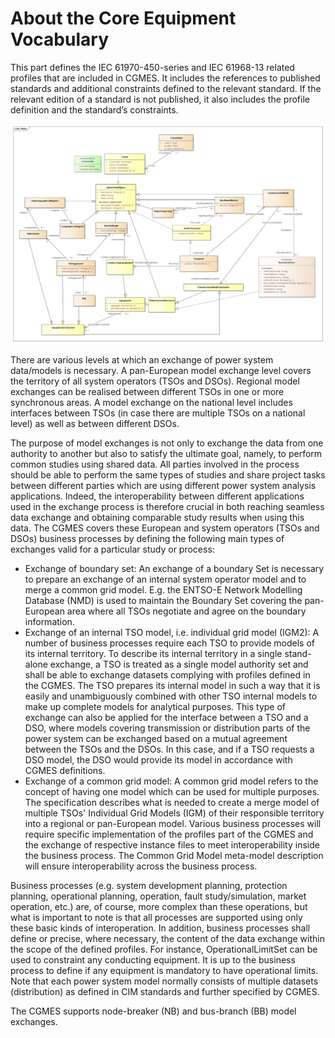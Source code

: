 # About the Core Equipment Vocabulary

This part defines the IEC 61970-450-series and IEC 61968-13 related profiles
that are included in CGMES. It includes the references to published standards
and additional constraints defined to the relevant standard. If the relevant
edition of a standard is not published, it also includes the profile definition
and the standard’s constraints.

![Core Equipment Main](assets/core_equipment-20240327.png)

There are various levels at which an exchange of power system data/models is
necessary. A pan-European model exchange level covers the territory of all
system operators (TSOs and DSOs). Regional model exchanges can be realised
between different TSOs in one or more synchronous areas. A model exchange on
the national level includes interfaces between TSOs (in case there are multiple
TSOs on a national level) as well as between different DSOs.

The purpose of model exchanges is not only to exchange the data from one
authority to another but also to satisfy the ultimate goal, namely, to perform
common studies using shared data. All parties involved in the process should be
able to perform the same types of studies and share project tasks between
different parties which are using different power system analysis applications.
Indeed, the interoperability between different applications used in the
exchange process is therefore crucial in both reaching seamless data exchange
and obtaining comparable study results when using this data. The CGMES covers
these European and system operators (TSOs and DSOs) business processes by
defining the following main types of exchanges valid for a particular study or
process:

* Exchange of boundary set: An exchange of a boundary Set is necessary to
  prepare an exchange of an internal system operator model and to merge a
  common grid model. E.g. the ENTSO-E Network Modelling Database (NMD) is used
  to maintain the Boundary Set covering the pan-European area where all TSOs
  negotiate and agree on the boundary information.
* Exchange of an internal TSO model, i.e. individual grid model (IGM2): A
  number of business processes require each TSO to provide models of its
  internal territory. To describe its internal territory in a single
  stand-alone exchange, a TSO is treated as a single model authority set and
  shall be able to exchange datasets complying with profiles defined in the
  CGMES. The TSO prepares its internal model in such a way that it is easily
  and unambiguously combined with other TSO internal models to make up complete
  models for analytical purposes. This type of exchange can also be applied for
  the interface between a TSO and a DSO, where models covering transmission or
  distribution parts of the power system can be exchanged based on a mutual
  agreement between the TSOs and the DSOs. In this case, and if a TSO requests
  a DSO model, the DSO would provide its model in accordance with CGMES
  definitions.
* Exchange of a common grid model: A common grid model refers to the concept of
  having one model which can be used for multiple purposes. The specification
  describes what is needed to create a merge model of multiple TSOs' Individual
  Grid Models (IGM) of their responsible territory into a regional or
  pan-European model. Various business processes will require specific
  implementation of the profiles part of the CGMES and the exchange of
  respective instance files to meet interoperability inside the business
  process. The Common Grid Model meta-model description will ensure
  interoperability across the business process.

Business processes (e.g. system development planning, protection planning,
operational planning, operation, fault study/simulation, market operation,
etc.) are, of course, more complex than these operations, but what is important
to note is that all processes are supported using only these basic kinds of
interoperation. In addition, business processes shall define or precise, where
necessary, the content of the data exchange within the scope of the defined
profiles. For instance, OperationalLimitSet can be used to constraint any
conducting equipment. It is up to the business process to define if any
equipment is mandatory to have operational limits. Note that each power system
model normally consists of multiple datasets (distribution) as defined in CIM
standards and further specified by CGMES.

The CGMES supports node-breaker (NB) and bus-branch (BB) model exchanges.
